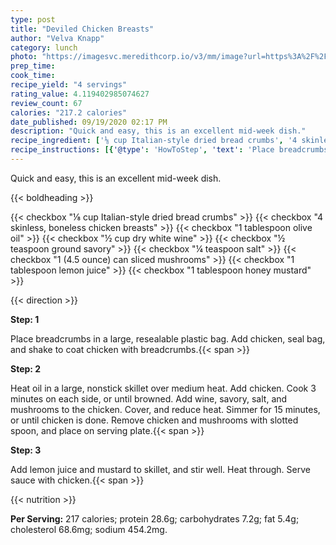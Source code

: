 ```yaml
---
type: post
title: "Deviled Chicken Breasts"
author: "Velva Knapp"
category: lunch
photo: "https://imagesvc.meredithcorp.io/v3/mm/image?url=https%3A%2F%2Fimages.media-allrecipes.com%2Fuserphotos%2F5072959.jpg"
prep_time: 
cook_time: 
recipe_yield: "4 servings"
rating_value: 4.119402985074627
review_count: 67
calories: "217.2 calories"
date_published: 09/19/2020 02:17 PM
description: "Quick and easy, this is an excellent mid-week dish."
recipe_ingredient: ['⅛ cup Italian-style dried bread crumbs', '4 skinless, boneless chicken breasts', '1 tablespoon olive oil', '½ cup dry white wine', '½ teaspoon ground savory', '¼ teaspoon salt', '1 (4.5 ounce) can sliced mushrooms', '1 tablespoon lemon juice', '1 tablespoon honey mustard']
recipe_instructions: [{'@type': 'HowToStep', 'text': 'Place breadcrumbs in a large, resealable plastic bag.  Add chicken, seal bag, and shake to coat chicken with breadcrumbs.\n'}, {'@type': 'HowToStep', 'text': 'Heat oil in a large, nonstick skillet over medium heat.  Add chicken.  Cook 3 minutes on each side, or until browned.  Add wine, savory, salt, and mushrooms to the chicken.   Cover, and reduce heat.   Simmer for 15 minutes, or until chicken is done.  Remove chicken and mushrooms with slotted spoon, and place on serving plate.\n'}, {'@type': 'HowToStep', 'text': 'Add lemon juice and mustard to skillet, and stir well.  Heat through.  Serve sauce with chicken.\n'}]
---
```


Quick and easy, this is an excellent mid-week dish. 

{{< boldheading >}}

{{< checkbox "⅛ cup Italian-style dried bread crumbs" >}}
{{< checkbox "4  skinless, boneless chicken breasts" >}}
{{< checkbox "1 tablespoon olive oil" >}}
{{< checkbox "½ cup dry white wine" >}}
{{< checkbox "½ teaspoon ground savory" >}}
{{< checkbox "¼ teaspoon salt" >}}
{{< checkbox "1 (4.5 ounce) can sliced mushrooms" >}}
{{< checkbox "1 tablespoon lemon juice" >}}
{{< checkbox "1 tablespoon honey mustard" >}}


{{< direction >}}

**Step: 1**

Place breadcrumbs in a large, resealable plastic bag.  Add chicken, seal bag, and shake to coat chicken with breadcrumbs.{{< span >}}

**Step: 2**

Heat oil in a large, nonstick skillet over medium heat.  Add chicken.  Cook 3 minutes on each side, or until browned.  Add wine, savory, salt, and mushrooms to the chicken.   Cover, and reduce heat.   Simmer for 15 minutes, or until chicken is done.  Remove chicken and mushrooms with slotted spoon, and place on serving plate.{{< span >}}

**Step: 3**

Add lemon juice and mustard to skillet, and stir well.  Heat through.  Serve sauce with chicken.{{< span >}}

{{< nutrition >}}

**Per Serving:** 217 calories; protein 28.6g; carbohydrates 7.2g; fat 5.4g; cholesterol 68.6mg; sodium 454.2mg.